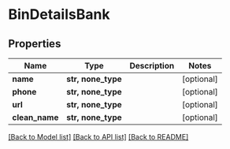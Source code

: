 # BinDetailsBank


## Properties
Name | Type | Description | Notes
------------ | ------------- | ------------- | -------------
**name** | **str, none_type** |  | [optional] 
**phone** | **str, none_type** |  | [optional] 
**url** | **str, none_type** |  | [optional] 
**clean_name** | **str, none_type** |  | [optional] 

[[Back to Model list]](../README.md#documentation-for-models) [[Back to API list]](../README.md#documentation-for-api-endpoints) [[Back to README]](../README.md)


